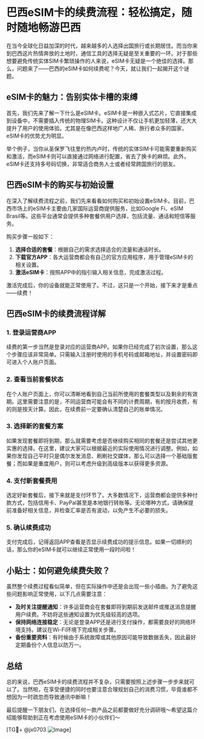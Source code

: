 # 巴西eSIM卡的续费流程：轻松搞定，随时随地畅游巴西

在当今全球化日益加深的时代，越来越多的人选择出国旅行或长期居住。而当你来到巴西这片热情奔放的土地时，通信工具的选择无疑是至关重要的一环。对于那些想要避免传统实体SIM卡繁琐操作的人来说，eSIM卡无疑是一个绝佳的选择。那么，问题来了——巴西的eSIM卡如何续费呢？今天，就让我们一起揭开这个谜题。

## eSIM卡的魅力：告别实体卡槽的束缚

首先，我们先来了解一下什么是eSIM卡。eSIM卡是一种嵌入式芯片，它直接集成到设备中，不需要插入传统的物理SIM卡。这种设计不仅让手机更加轻薄，还大大提升了用户的使用体验。尤其是在像巴西这样地广人稀、旅行者众多的国家，eSIM卡的优势尤为明显。

举个例子，当你从圣保罗飞往里约热内卢时，传统的实体SIM卡可能需要重新购买和激活，而eSIM卡则可以直接通过网络进行配置，省去了换卡的麻烦。此外，eSIM卡还支持多号码切换，非常适合商务人士或者经常跨国旅行的朋友。

## 巴西eSIM卡的购买与初始设置

在深入了解续费流程之前，我们先来看看如何购买和初始设置eSIM卡。目前，巴西市场上的eSIM卡主要由几家国际运营商提供服务，比如Google Fi、eSIM Brasil等。这些平台通常会提供多种套餐供用户选择，包括流量、通话和短信等服务。

购买步骤一般如下：
1. **选择合适的套餐**：根据自己的需求选择适合的流量和通话时长。
2. **下载官方APP**：各大运营商都会有自己的官方应用程序，用于管理eSIM卡的相关设置。
3. **激活eSIM卡**：按照APP中的指引输入相关信息，完成激活过程。

激活完成后，你的设备就能正常使用了。不过，这只是一个开始，接下来才是重点——续费！

## 巴西eSIM卡的续费流程详解

### 1. 登录运营商APP

续费的第一步当然是登录对应的运营商APP。如果你已经完成了初次设置，那么这个步骤应该非常简单。只需输入注册时使用的手机号码或邮箱地址，并设置密码即可进入个人账户页面。

### 2. 查看当前套餐状态

在个人账户页面上，你可以清晰地看到自己当前所使用的套餐类型以及剩余的有效期。这里需要注意的是，不同运营商可能会有不同的计费周期，有的按月收费，有的则是按天计算。因此，在续费前一定要确认清楚自己的账单情况。

### 3. 选择新的套餐方案

如果发现套餐即将到期，那么就需要考虑是否继续购买相同的套餐还是尝试其他更实惠的选择。在这里，建议大家可以根据最近的实际使用情况进行调整。例如，如果你发现自己平时只是偶尔发发消息、刷刷社交媒体，那么可以选择一个基础版套餐；而如果是重度用户，则可以考虑升级到高级版本以获得更多资源。

### 4. 支付新套餐费用

选定好新套餐后，接下来就是支付环节了。大多数情况下，运营商都会提供多种付款方式，包括信用卡、PayPal甚至是本地银行转账等。无论哪种方式，请确保提前准备好相关信息，并检查汇率是否有波动，以免产生不必要的损失。

### 5. 确认续费成功

支付完成后，记得返回APP查看是否显示续费成功的提示信息。如果一切顺利的话，那么你的eSIM卡就可以继续正常使用一段时间啦！

## 小贴士：如何避免续费失败？

虽然整个续费过程看似简单，但在实际操作中还是会出现一些小插曲。为了避免这些问题影响正常使用，以下几点需要注意：

- **及时关注提醒通知**：许多运营商会在套餐即将到期前发送邮件或推送消息提醒用户续费。不妨将这些通知设置为优先级较高的选项。
- **保持网络连接稳定**：无论是登录APP还是进行支付操作，都需要良好的网络环境支持。建议在Wi-Fi环境下完成相关步骤。
- **备份重要资料**：有时候由于系统故障或其他原因可能导致数据丢失，因此最好定期备份个人信息以防万一。

## 总结

总的来说，巴西eSIM卡的续费流程并不复杂，只需要按照上述步骤一步步来就可以了。当然啦，在享受便捷的同时也要注意合理规划自己的消费习惯，毕竟谁都不想因为一时疏忽而导致通讯中断嘛！

最后提醒一下朋友们，在选择任何一款产品之前都要做好充分调研哦～希望这篇介绍能够帮助到正在考虑使用eSIM卡的小伙伴们～

[TG💪+ @jx0703 ![Image](https://github.com/user-attachments/assets/dbca1d08-cadb-493c-b0ec-ad6f7a83f270)]